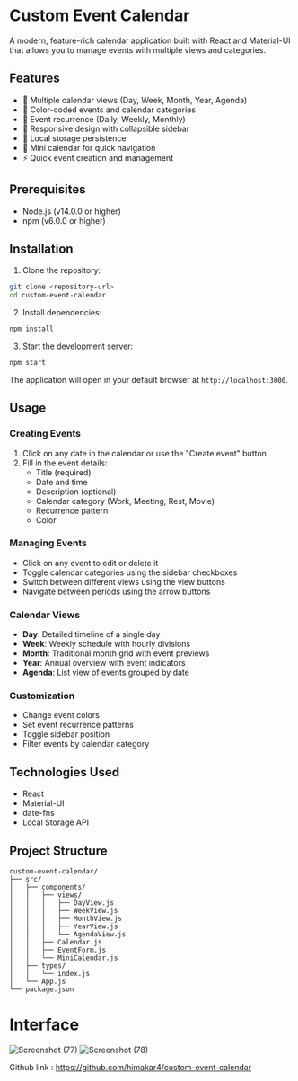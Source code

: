 # Custom Event Calendar

A modern, feature-rich calendar application built with React and Material-UI that allows you to manage events with multiple views and categories.

## Features

- 📅 Multiple calendar views (Day, Week, Month, Year, Agenda)
- 🎨 Color-coded events and calendar categories
- 🔄 Event recurrence (Daily, Weekly, Monthly)
- 📱 Responsive design with collapsible sidebar
- 💾 Local storage persistence
- 🎯 Mini calendar for quick navigation
- ⚡ Quick event creation and management

## Prerequisites

- Node.js (v14.0.0 or higher)
- npm (v6.0.0 or higher)

## Installation

1. Clone the repository:
```bash
git clone <repository-url>
cd custom-event-calendar
```

2. Install dependencies:
```bash
npm install
```

3. Start the development server:
```bash
npm start
```

The application will open in your default browser at `http://localhost:3000`.

## Usage

### Creating Events
1. Click on any date in the calendar or use the "Create event" button
2. Fill in the event details:
   - Title (required)
   - Date and time
   - Description (optional)
   - Calendar category (Work, Meeting, Rest, Movie)
   - Recurrence pattern
   - Color

### Managing Events
- Click on any event to edit or delete it
- Toggle calendar categories using the sidebar checkboxes
- Switch between different views using the view buttons
- Navigate between periods using the arrow buttons

### Calendar Views
- **Day**: Detailed timeline of a single day
- **Week**: Weekly schedule with hourly divisions
- **Month**: Traditional month grid with event previews
- **Year**: Annual overview with event indicators
- **Agenda**: List view of events grouped by date

### Customization
- Change event colors
- Set event recurrence patterns
- Toggle sidebar position
- Filter events by calendar category

## Technologies Used

- React
- Material-UI
- date-fns
- Local Storage API

## Project Structure

```
custom-event-calendar/
├── src/
│   ├── components/
│   │   ├── views/
│   │   │   ├── DayView.js
│   │   │   ├── WeekView.js
│   │   │   ├── MonthView.js
│   │   │   ├── YearView.js
│   │   │   └── AgendaView.js
│   │   ├── Calendar.js
│   │   ├── EventForm.js
│   │   └── MiniCalendar.js
│   ├── types/
│   │   └── index.js
│   └── App.js
└── package.json
```


# Interface
![Screenshot (77)](https://github.com/user-attachments/assets/b99a0afa-4da5-4ce3-af4c-19cb1c9c0036)
![Screenshot (78)](https://github.com/user-attachments/assets/8a92b8d3-1a63-4e09-9d73-22b2a84e3d04)



Github link : https://github.com/himakar4/custom-event-calendar


